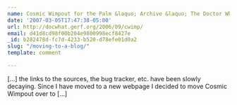 ```yaml
---
name: Cosmic Wimpout for the Palm &laquo; Archive &laquo; The Doctor What
date: '2007-03-05T17:47:38-05:00'
url: http://docwhat.gerf.org/2006/09/cwimp/
email: d41d8cd98f00b204e9800998ecf8427e
_id: b282478d-fc7d-4233-b520-d78efe01d0a2
slug: "/moving-to-a-blog/"
template: comment

---
```


[...] the links to the sources, the bug tracker, etc. have been slowly decaying. Since I have moved to a new webpage I decided to move Cosmic Wimpout over to [...]

